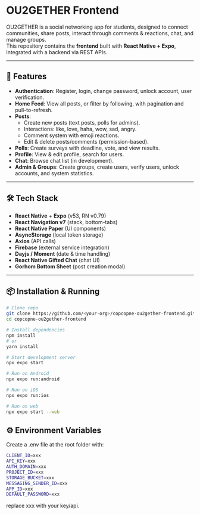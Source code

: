 # OU2GETHER Frontend

OU2GETHER is a social networking app for students, designed to connect communities, share posts, interact through comments & reactions, chat, and manage groups.  
This repository contains the **frontend** built with **React Native + Expo**, integrated with a backend via REST APIs.

---

## 🚀 Features

- **Authentication**: Register, login, change password, unlock account, user verification.  
- **Home Feed**: View all posts, or filter by following, with pagination and pull-to-refresh.  
- **Posts**:  
  - Create new posts (text posts, polls for admins).  
  - Interactions: like, love, haha, wow, sad, angry.  
  - Comment system with emoji reactions.  
  - Edit & delete posts/comments (permission-based).  
- **Polls**: Create surveys with deadline, vote, and view results.  
- **Profile**: View & edit profile, search for users.  
- **Chat**: Browse chat list (in development).  
- **Admin & Groups**: Create groups, create users, verify users, unlock accounts, and system statistics.  

---

## 🛠️ Tech Stack

- **React Native** + **Expo** (v53, RN v0.79)  
- **React Navigation v7** (stack, bottom-tabs)  
- **React Native Paper** (UI components)  
- **AsyncStorage** (local token storage)  
- **Axios** (API calls)  
- **Firebase** (external service integration)  
- **Dayjs / Moment** (date & time handling)  
- **React Native Gifted Chat** (chat UI)  
- **Gorhom Bottom Sheet** (post creation modal)  

---

## 📦 Installation & Running

```bash
# Clone repo
git clone https://github.com/<your-org>/copcopne-ou2gether-frontend.git
cd copcopne-ou2gether-frontend

# Install dependencies
npm install
# or
yarn install

# Start development server
npx expo start

# Run on Android
npx expo run:android

# Run on iOS
npx expo run:ios

# Run on web
npx expo start --web

```

## ⚙️ Environment Variables
Create a .env file at the root folder with:
``` bash
CLIENT_ID=xxx
API_KEY=xxx
AUTH_DOMAIN=xxx
PROJECT_ID=xxx
STORAGE_BUCKET=xxx
MESSAGING_SENDER_ID=xxx
APP_ID=xxx
DEFAULT_PASSWORD=xxx
```
replace xxx with your key/api.
